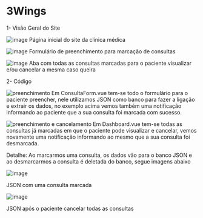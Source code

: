 # 3Wings

1- Visão Geral do Site

![image](https://user-images.githubusercontent.com/98840067/223596112-0e15efbb-b548-4c44-8568-c457b04944d8.png)
Página inicial do site da clínica médica



![image](https://user-images.githubusercontent.com/98840067/223596214-eace579b-65c0-427b-a6a7-61f8ccd6aa1b.png)
Formulário de preenchimento para marcação de consultas



![image](https://user-images.githubusercontent.com/98840067/223596306-7b2123ef-14bf-4177-8e46-fa24ff7f7abb.png)
Aba com todas as consultas marcadas para o paciente visualizar e/ou cancelar a mesma caso queira



2- Código

![preenchimento](https://user-images.githubusercontent.com/98840067/223597567-ee1563bc-1967-4b31-95d2-11f488104902.gif)
Em ConsultaForm.vue tem-se todo o formulário para o paciente preencher, nele utilizamos JSON como banco para fazer a ligação e extrair os dados, no exemplo acima vemos também uma notificação informando ao paciente que a sua consulta foi marcada com sucesso.



![preenchimento e cancelamento](https://user-images.githubusercontent.com/98840067/223598591-83b17e1b-133a-4eb7-af41-b4122d3ad937.gif)
Em Dashboard.vue tem-se todas as consultas já marcadas em que o paciente pode visualizar e cancelar, vemos novamente uma notificação informando ao mesmo que a sua consulta foi desmarcada.



Detalhe: Ao marcarmos uma consulta, os dados vão para o banco JSON e ao desmarcarmos a consulta é deletada do banco, segue imagens abaixo

![image](https://user-images.githubusercontent.com/98840067/223598406-2155e9dc-aef5-45bf-bd00-e724ffb97eee.png)

JSON com uma consulta marcada



![image](https://user-images.githubusercontent.com/98840067/223598497-dff383c4-14a3-4a8d-8af4-0e4f7fcdf07f.png)

JSON após o paciente cancelar todas as consultas
